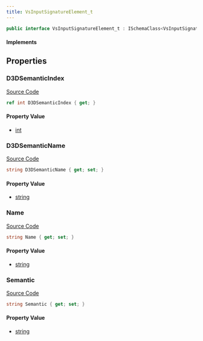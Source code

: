 ```yaml
---
title: VsInputSignatureElement_t
---
```


```csharp
public interface VsInputSignatureElement_t : ISchemaClass<VsInputSignatureElement_t>, ISchemaField, ISchemaClass, INativeHandle
```

#### Implements

## Properties

### D3DSemanticIndex

[Source Code](https://github.com/swiftly-solution/swiftlys2/blob/beta/managed/src/SwiftlyS2.Generated/Schemas/Interfaces/VsInputSignatureElement_t.cs#L22)

```csharp
ref int D3DSemanticIndex { get; }
```

#### Property Value

- [int](https://learn.microsoft.com/dotnet/api/system.int32)

### D3DSemanticName

[Source Code](https://github.com/swiftly-solution/swiftlys2/blob/beta/managed/src/SwiftlyS2.Generated/Schemas/Interfaces/VsInputSignatureElement_t.cs#L20)

```csharp
string D3DSemanticName { get; set; }
```

#### Property Value

- [string](https://learn.microsoft.com/dotnet/api/system.string)

### Name

[Source Code](https://github.com/swiftly-solution/swiftlys2/blob/beta/managed/src/SwiftlyS2.Generated/Schemas/Interfaces/VsInputSignatureElement_t.cs#L16)

```csharp
string Name { get; set; }
```

#### Property Value

- [string](https://learn.microsoft.com/dotnet/api/system.string)

### Semantic

[Source Code](https://github.com/swiftly-solution/swiftlys2/blob/beta/managed/src/SwiftlyS2.Generated/Schemas/Interfaces/VsInputSignatureElement_t.cs#L18)

```csharp
string Semantic { get; set; }
```

#### Property Value

- [string](https://learn.microsoft.com/dotnet/api/system.string)

